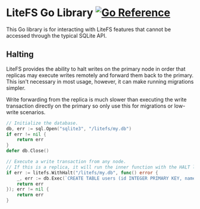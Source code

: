LiteFS Go Library [![Go Reference](https://pkg.go.dev/badge/github.com/superfly/litefs-go.svg)](https://pkg.go.dev/github.com/superfly/litefs-go)
=================

This Go library is for interacting with LiteFS features that cannot be accessed
through the typical SQLite API.


## Halting

LiteFS provides the ability to halt writes on the primary node in order that
replicas may execute writes remotely and forward them back to the primary. This
isn't necessary in most usage, however, it can make running migrations simpler.

Write forwarding from the replica is much slower than executing the write
transaction directly on the primary so only use this for migrations or low-write
scenarios.

```go
// Initialize the database.
db, err := sql.Open("sqlite3", "/litefs/my.db")
if err != nil {
	return err
}
defer db.Close()

// Execute a write transaction from any node.
// If this is a replica, it will run the inner function with the HALT lock.
if err := litefs.WithHalt("/litefs/my.db", func() error {
	_, err := db.Exec(`CREATE TABLE users (id INTEGER PRIMARY KEY, name string)`)
	return err
}); err != nil {
	return err
}
```
